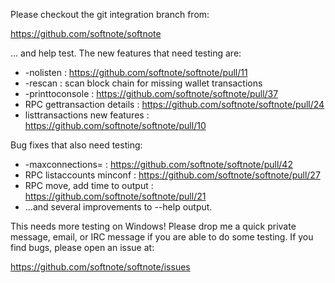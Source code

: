 Please checkout the git integration branch from:

https://github.com/softnote/softnote

... and help test.  The new features that need testing are:

* -nolisten : https://github.com/softnote/softnote/pull/11
* -rescan : scan block chain for missing wallet transactions
* -printtoconsole : https://github.com/softnote/softnote/pull/37
* RPC gettransaction details : https://github.com/softnote/softnote/pull/24
* listtransactions new features : https://github.com/softnote/softnote/pull/10

Bug fixes that also need testing:

* -maxconnections= : https://github.com/softnote/softnote/pull/42
* RPC listaccounts minconf : https://github.com/softnote/softnote/pull/27
* RPC move, add time to output : https://github.com/softnote/softnote/pull/21
* ...and several improvements to --help output.

This needs more testing on Windows!  Please drop me a quick private message, email, or IRC message if you are able to do some testing.  If you find bugs, please open an issue at:

https://github.com/softnote/softnote/issues
